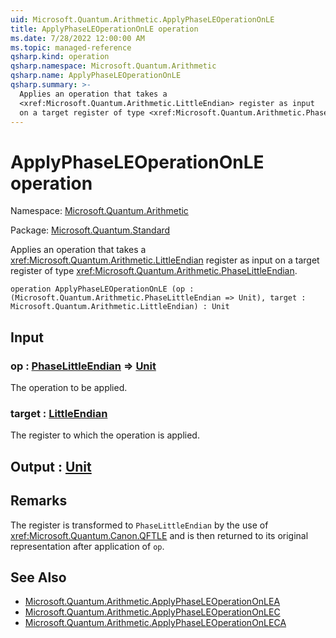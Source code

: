```yaml
---
uid: Microsoft.Quantum.Arithmetic.ApplyPhaseLEOperationOnLE
title: ApplyPhaseLEOperationOnLE operation
ms.date: 7/28/2022 12:00:00 AM
ms.topic: managed-reference
qsharp.kind: operation
qsharp.namespace: Microsoft.Quantum.Arithmetic
qsharp.name: ApplyPhaseLEOperationOnLE
qsharp.summary: >-
  Applies an operation that takes a
  <xref:Microsoft.Quantum.Arithmetic.LittleEndian> register as input
  on a target register of type <xref:Microsoft.Quantum.Arithmetic.PhaseLittleEndian>.
---
```


# ApplyPhaseLEOperationOnLE operation

Namespace: [Microsoft.Quantum.Arithmetic](xref:Microsoft.Quantum.Arithmetic)

Package: [Microsoft.Quantum.Standard](https://nuget.org/packages/Microsoft.Quantum.Standard)


Applies an operation that takes a<xref:Microsoft.Quantum.Arithmetic.LittleEndian> register as inputon a target register of type <xref:Microsoft.Quantum.Arithmetic.PhaseLittleEndian>.

```qsharp
operation ApplyPhaseLEOperationOnLE (op : (Microsoft.Quantum.Arithmetic.PhaseLittleEndian => Unit), target : Microsoft.Quantum.Arithmetic.LittleEndian) : Unit
```


## Input

### op : [PhaseLittleEndian](xref:Microsoft.Quantum.Arithmetic.PhaseLittleEndian) => [Unit](xref:microsoft.quantum.qsharp.valueliterals#unit-literal) 

The operation to be applied.


### target : [LittleEndian](xref:Microsoft.Quantum.Arithmetic.LittleEndian)

The register to which the operation is applied.



## Output : [Unit](xref:microsoft.quantum.qsharp.valueliterals#unit-literal)



## Remarks

The register is transformed to `PhaseLittleEndian` by the use of<xref:Microsoft.Quantum.Canon.QFTLE> and is then returned toits original representation after application of `op`.

## See Also

- [Microsoft.Quantum.Arithmetic.ApplyPhaseLEOperationOnLEA](xref:Microsoft.Quantum.Arithmetic.ApplyPhaseLEOperationOnLEA)
- [Microsoft.Quantum.Arithmetic.ApplyPhaseLEOperationOnLEC](xref:Microsoft.Quantum.Arithmetic.ApplyPhaseLEOperationOnLEC)
- [Microsoft.Quantum.Arithmetic.ApplyPhaseLEOperationOnLECA](xref:Microsoft.Quantum.Arithmetic.ApplyPhaseLEOperationOnLECA)